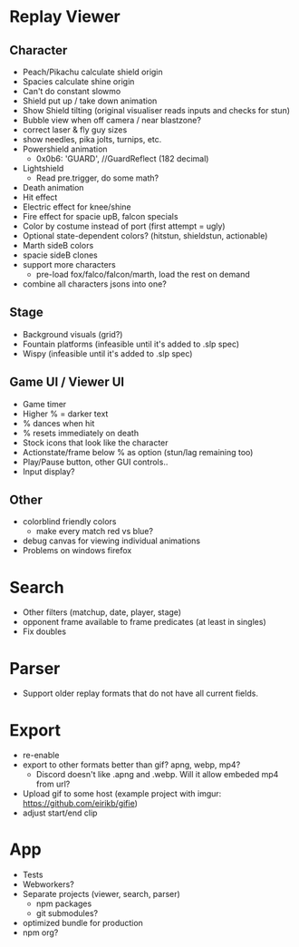 # Replay Viewer

## Character

- Peach/Pikachu calculate shield origin
- Spacies calculate shine origin
- Can't do constant slowmo
- Shield put up / take down animation
- Show Shield tilting (original visualiser reads inputs and checks for stun)
- Bubble view when off camera / near blastzone?
- correct laser & fly guy sizes
- show needles, pika jolts, turnips, etc.
- Powershield animation
  - 0x0b6: 'GUARD', //GuardReflect (182 decimal)
- Lightshield
  - Read pre.trigger, do some math?
- Death animation
- Hit effect
- Electric effect for knee/shine
- Fire effect for spacie upB, falcon specials
- Color by costume instead of port (first attempt = ugly)
- Optional state-dependent colors? (hitstun, shieldstun, actionable)
- Marth sideB colors
- spacie sideB clones
- support more characters
  - pre-load fox/falco/falcon/marth, load the rest on demand
- combine all characters jsons into one?

## Stage

- Background visuals (grid?)
- Fountain platforms (infeasible until it's added to .slp spec)
- Wispy (infeasible until it's added to .slp spec)

## Game UI / Viewer UI

- Game timer
- Higher % = darker text
- % dances when hit
- % resets immediately on death
- Stock icons that look like the character
- Actionstate/frame below % as option (stun/lag remaining too)
- Play/Pause button, other GUI controls..
- Input display?

## Other

- colorblind friendly colors
  - make every match red vs blue?
- debug canvas for viewing individual animations
- Problems on windows firefox

# Search

- Other filters (matchup, date, player, stage)
- opponent frame available to frame predicates (at least in singles)
- Fix doubles

# Parser

- Support older replay formats that do not have all current fields.

# Export

- re-enable
- export to other formats better than gif? apng, webp, mp4?
  - Discord doesn't like .apng and .webp. Will it allow embeded mp4 from url?
- Upload gif to some host (example project with imgur: https://github.com/eirikb/gifie)
- adjust start/end clip

# App

- Tests
- Webworkers?
- Separate projects (viewer, search, parser)
  - npm packages
  - git submodules?
- optimized bundle for production
- npm org?
